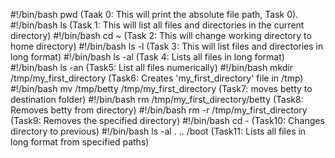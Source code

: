 #!/bin/bash
pwd (Taak 0: This will print the absolute file path, Task 0).
#!/bin/bash
ls (Task 1: This will list all files and directories in the current directory)
#!/bin/bash
cd ~ (Task 2: This will change working directory to home directory)
#!/bin/bash
ls -l (Task 3: This will list files and directories in long format)
#!/bin/bash
ls -al (Task 4: Lists all files in long format)
#!/bin/bash
ls -an (Task5: List all files numerically)
#!/bin/bash
mkdir /tmp/my_first_directory (Task6: Creates 'my_first_directory' file in /tmp)
#!/bin/bash
mv /tmp/betty /tmp/my_first_directory (Task7: moves betty to destination folder)
#!/bin/bash
rm /tmp/my_first_directory/betty (Task8: Removes betty from directory)
#!/bin/bash
rm -r /tmp/my_first_directory (Task9: Removes the specified directory)
#!/bin/bash
cd -  (Task10: Changes directory to previous)
#!/bin/bash
ls -al . .. /boot (Task11: Lists all files in long format from specified paths)
 
